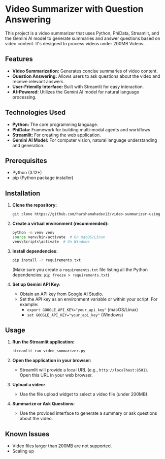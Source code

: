 # Video Summarizer with Question Answering

This project is a video summarizer that uses Python, PhiData, Streamlit, and the Gemini AI model to generate summaries and answer questions based on video content. It's designed to process videos under 200MB Videos.

## Features

* **Video Summarization:** Generates concise summaries of video content.
* **Question Answering:** Allows users to ask questions about the video and receive relevant answers.
* **User-Friendly Interface:** Built with Streamlit for easy interaction.
* **AI-Powered:** Utilizes the Gemini AI model for natural language processing.

## Technologies Used

* **Python:** The core programming language.
* **PhiData:** Framework for building multi-modal agents and workflows
* **Streamlit:** For creating the web application.
* **Gemini AI Model:** For computer vision, natural language understanding and generation.

## Prerequisites

* Python (3.12+)
* pip (Python package installer)

## Installation

1.  **Clone the repository:**

    ```bash
    git clone https://github.com/harshamahadev13/video-summarizer-using-phidata-and-streamlit
    ```

2.  **Create a virtual environment (recommended):**

    ```bash
    python -m venv venv
    source venv/bin/activate  # On macOS/Linux
    venv\Scripts\activate  # On Windows
    ```

3.  **Install dependencies:**

    ```bash
    pip install -r requirements.txt
    ```

    (Make sure you create a `requirements.txt` file listing all the Python dependencies: `pip freeze > requirements.txt`)

4.  **Set up Gemini API Key:**
    * Obtain an API key from Google AI Studio.
    * Set the API key as an environment variable or within your script. For example:
        * `export GOOGLE_API_KEY="your_api_key"` (macOS/Linux)
        * `set GOOGLE_API_KEY="your_api_key"` (Windows)



## Usage

1.  **Run the Streamlit application:**

    ```bash
    streamlit run video_summarizer.py
    ```

2.  **Open the application in your browser:**

    * Streamlit will provide a local URL (e.g., `http://localhost:8501`). Open this URL in your web browser.

3.  **Upload a video:**
    * Use the file upload widget to select a video file (under 200MB).

4.  **Summarize or Ask Questions:**
    * Use the provided interface to generate a summary or ask questions about the video.



## Known Issues

* Video files larger than 200MB are not supported.
* Scaling up
